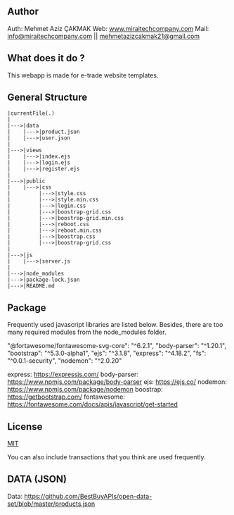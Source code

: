 ## Author
Auth: Mehmet Aziz ÇAKMAK
Web: www.miraitechcompany.com
Mail: info@miraitechcompany.com || mehmetazizcakmak21@gmail.com

## What does it do ?
This webapp is made for e-trade website templates.


## General Structure

```
|currentFile(.)
|
|--->|data
|    |--->|product.json
|    |--->|user.json
|
|--->|views
|    |--->|index.ejs
|    |--->|login.ejs
|    |--->|register.ejs
|
|--->|public
|    |--->|css
|         |--->|style.css
|         |--->|style.min.css
|         |--->|login.css
|         |--->|boostrap-grid.css
|         |--->|boostrap-grid.min.css
|         |--->|reboot.css
|         |--->|reboot.min.css
|         |--->|boostrap.css
|         |--->|boostrap-grid.css
|
|--->|js
|    |--->|server.js
|
|--->|node_modules
|--->|package-lock.json
|--->|README.md

```

## Package
Frequently used javascript libraries are listed below. Besides, there are too many required modules from the node_modules folder.

"@fortawesome/fontawesome-svg-core": "^6.2.1",
"body-parser": "^1.20.1",
"bootstrap": "^5.3.0-alpha1",
"ejs": "^3.1.8",
"express": "^4.18.2",
"fs": "^0.0.1-security",
"nodemon": "^2.0.20"

express: https://expressjs.com/
body-parser: https://www.npmjs.com/package/body-parser
ejs: https://ejs.co/
nodemon: https://www.npmjs.com/package/nodemon
boostrap: https://getbootstrap.com/
fontawesome: https://fontawesome.com/docs/apis/javascript/get-started


## License
[MIT](https://choosealicense.com/licenses/mit/)

You can also include transactions that you think are used frequently.

## DATA (JSON) 
Data: https://github.com/BestBuyAPIs/open-data-set/blob/master/products.json